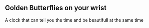 ## Golden Butterflies on your wrist
A clock that can tell you the time and be beautifull at the same time